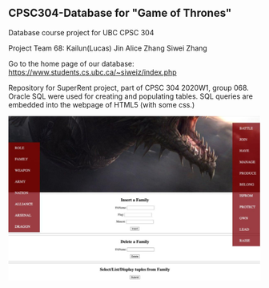 ## CPSC304-Database for "Game of Thrones"
Database course project for UBC CPSC 304

Project Team 68:
Kailun(Lucas) Jin
Alice Zhang
Siwei Zhang

Go to the home page of our database: 
https://www.students.cs.ubc.ca/~siweiz/index.php

Repository for SuperRent project, part of CPSC 304 2020W1, group 068. Oracle SQL were used for creating and populating tables. SQL queries are embedded into the webpage of HTML5 (with some css.) 


![image](https://github.com/ktaming/CPSC304-Database/raw/main/Dragon.jpg)
